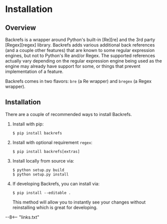 # Installation

## Overview

Backrefs is a wrapper around Python's built-in [Re][re] and the 3rd party [Regex][regex] library.  Backrefs adds various
additional back references (and a couple other features) that are known to some regular expression engines, but not to
Python's Re and/or Regex.  The supported references actually vary depending on the regular expression engine being
used as the engine may already have support for some, or things that prevent implementation of a feature.

Backrefs comes in two flavors: `bre` (a Re wrapper) and `bregex` (a Regex wrapper).

## Installation

There are a couple of recommended ways to install Backrefs.

1. Install with pip:

    ```console
    $ pip install backrefs
    ```

2. Install with optional requirement `regex`:

    ```console
    $ pip install backrefs[extras]
    ```

2. Install locally from source via:

    ```console
    $ python setup.py build
    $ python setup.py install
    ```

3. If developing Backrefs, you can install via:

    ```console
    $ pip install --editable .
    ```

    This method will allow you to instantly see your changes without reinstalling which is great for developing.

--8<-- "links.txt"
